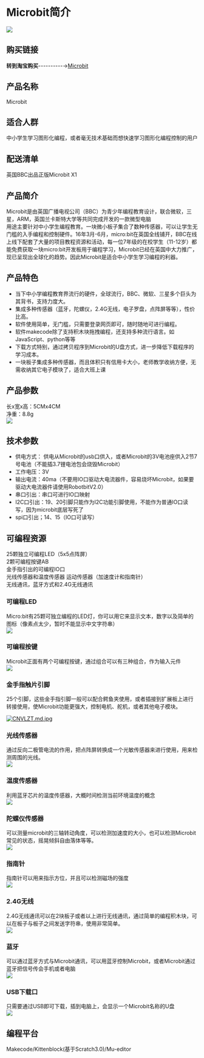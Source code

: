 # Microbit简介
![](./images/microbit-3d.gif)   

## 购买链接

__转到淘宝购买__----------→[Microbit](https://item.taobao.com/item.htm?spm=a1z10.3-c-s.w4002-17001215033.38.1df7762exi5M0c&id=560184508682)

## 产品名称   
Microbit   

## 适合人群   
中小学生学习图形化编程，或者毫无技术基础而想快速学习图形化编程控制的用户    

## 配送清单   
英国BBC出品正版Microbit X1   

## 产品简介   
Microbit是由英国广播电视公司（BBC）为青少年编程教育设计，联合微软，三星，ARM，英国兰卡斯特大学等共同完成开发的一款微型电脑   
用途主要针对中小学生编程教育。一块微小板子集合了数种传感器，可以让学生无门槛的入手编程和控制硬件。16年3月-6月，micro:bit在英国全线铺开，BBC在线上线下配套了大量的项目教程资源和活动，每一位7年级的在校学生（11-12岁）都能免费获取一块micro:bit开发板用于编程学习，Microbit已经在英国中大力推广，现已呈现出全球化的趋势。因此Microbit是适合中小学生学习编程的利器。   

## 产品特色   
- 当下中小学编程教育界流行的硬件，全球流行，BBC、微软、三星多个巨头为其背书，支持力度大。   
- 集成多种传感器（蓝牙，陀螺仪，2.4G无线，电子罗盘，点阵屏等等），性价比高。   
- 软件使用简单，无门槛，只需要登录网页即可，随时随地可进行编程。   
- 软件makecode除了支持积木块拖拽编程，还支持多种流行语言。如JavaScript、python等等   
- 下载方式特别，通过拷贝程序到Microbit的U盘方式，进一步降低下载程序的学习成本。   
- 一块板子集成多种传感器，而且体积只有信用卡大小，老师教学收纳方便，无需收纳其它电子模块了，适合大班上课   


## 产品参数   
长x宽x高：5CMx4CM   
净重：8.8g   
![](./images/microbit01.png)   

## 技术参数   

- 供电方式：   供电从Microbit的usb口供入，或者Microbit的3V电池座供入2节7号电池（不能插3.7锂电池包会烧毁Microbit）   
- 工作电压：3V   
- 输出电流：40ma（不要用IO口驱动大电流器件，容易烧坏Microbit，如果要驱动大电流器件请使用RobotbitV2.0）   
- 串口引出：串口可进行IO口映射   
- I2C口引出：19、20引脚只能作为I2C功能引脚使用，不能作为普通IO口读写，因为microbit底层写死了   
- spi口引出；14、15（IO口可读写）   

## 可编程资源   
25颗独立可编程LED（5x5点阵屏）   
2颗可编程按键AB   
金手指引出的可编程IO口   
光线传感器和温度传感器
运动传感器（加速度计和指南针）   
无线通讯，蓝牙方式和2.4G无线通讯   

### 可编程LED   
Micro:bit有25颗可独立编程的LED灯，你可以用它来显示文本，数字以及简单的图标（像素点太少，暂时不能显示中文字符串）   
![](./images/M02.gif)   
### 可编程按键   
Microbit正面有两个可编程按键，通过组合可以有三种组合，作为输入元件   
![](./images/M03.png)   
### 金手指触片引脚   
25个引脚，这些金手指引脚一般可以配合鳄鱼夹使用，或者插接到扩展板上进行转接使用，使Microbit功能更强大，控制电机、舵机，或者其他电子模块。
<!-- ![](./images/M04.png)    --> 
[![CNVLZT.md.jpg](https://s1.ax1x.com/2018/05/04/CNVLZT.md.jpg)](https://imgchr.com/i/CNVLZT)

### 光线传感器   
通过反向二极管电流的作用，把点阵屏转换成一个光敏传感器来进行使用，用来检测周围的光线。   
![](./images/M05.png)   

### 温度传感器   
利用蓝牙芯片的温度传感器，大概时间检测当前环境温度的概念   
![](./images/M06.png)   

### 陀螺仪传感器   
可以测量microbit的三轴转动角度，可以检测加速度的大小，也可以检测Microbit常见的状态，摇晃倾斜自由落体等等。   
![](./images/M07.png)   

### 指南针   
指南针可以用来指示方位，并且可以检测磁场的强度   
![](./images/M08.png)   

### 2.4G无线   
2.4G无线通讯可以在2块板子或者以上进行无线通讯，通过简单的编程积木块，可以在板子与板子之间发送字符串，使用非常简单。   
![](./images/M09.png)   

### 蓝牙   
可以通过蓝牙方式与Microbit通讯，可以用蓝牙控制Microbit，或者Microbit通过蓝牙把信号传会手机或者电脑   
![](./images/M10.png)   

### USB下载口   
只需要通过USB即可下载，插到电脑上，会显示一个Microbit名称的U盘   
![](./images/M11.gif)   

## 编程平台
Makecode/Kittenblock(基于Scratch3.0)/Mu-editor
